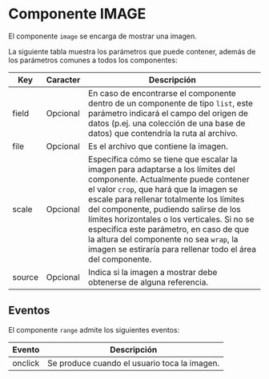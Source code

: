 # Componente IMAGE

El componente `image` se encarga de mostrar una imagen.


La siguiente tabla muestra los parámetros que puede contener, además de los parámetros comunes a todos los componentes:

  | Key  | Caracter | Descripción |
  | ------------- | ------------- | ------------- |
  | field | Opcional | En caso de encontrarse el componente dentro de un componente de tipo `list`, este parámetro indicará el campo del origen de datos (p.ej. una colección de una base de datos) que contendría la ruta al archivo.
  | file | Opcional | Es el archivo que contiene la imagen.|
  | scale | Opcional | Especifica cómo se tiene que escalar la imagen para adaptarse a los límites del componente. Actualmente puede contener el valor `crop`, que hará que la imagen se escale para rellenar totalmente los límites del componente, pudiendo salirse de los límites horizontales o los verticales. Si no se especifica este parámetro, en caso de que la altura del componente no sea `wrap`, la imagen se estiraría para rellenar todo el área del componente.|
  | source | Opcional | Indica si la imagen a mostrar debe obtenerse de alguna referencia.|
  


## Eventos

El componente `range` admite los siguientes eventos:

 | Evento  | Descripción |
  | ------------- | ------------- |
  | onclick | Se produce cuando el usuario toca la imagen. |

